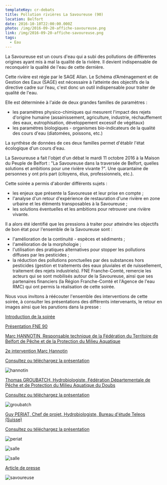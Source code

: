 ```yaml
---
templateKey: cr-debats
title: Pollution rivières La Savoureuse (90)
location: Belfort
date: 2016-10-10T22:00:00.000Z
photo: /img/2016-09-20-affiche-savoureuse.png
link: /img/2016-09-20-affiche-savoureuse.png
tags:
  - Eau
---
```

La Savoureuse est un cours d'eau qui a subi des pollutions de différentes origines ayant mis à mal la qualité de la rivière. Il devient indispensable de reconquérir la qualité de l'eau de cette dernière.

Cette rivière est régie par le SAGE Allan. Le Schéma d’Aménagement et de Gestion des Eaux (SAGE) est nécessaire à l’atteinte des objectifs de la directive cadre sur l’eau, c'est donc un outil indispensable pour traiter de qualité de l'eau.

Elle est déterminée à l'aide de deux grandes familles de paramètres :

* les paramètres physico-chimiques qui mesurent l'impact des rejets d'origine humaine (assainissement, agriculture, industrie, réchauffement des eaux, eutrophisation, développement excessif de végétaux)
* les paramètres biologiques - organismes bio-indicateurs de la qualité des cours d'eau (diatomées, poissons, etc.)

La synthèse de données de ces deux familles permet d'établir l'état écologique d'un cours d'eau.

La Savoureuse a fait l'objet d'un débat le mardi 11 octobre 2016 à la Maison du Peuple de Belfort : "La Savoureuse dans la traversée de Belfort, quelles solutions et ambitions pour une rivière vivante ?". Une quarantaine de personnes y ont pris part (citoyens, élus, professionnels, etc.).

Cette soirée a permis d'aborder différents sujets :

* les enjeux que présente la Savoureuse et leur prise en compte ;
* l'analyse d'un retour d'expérience de restauration d'une rivière en zone urbaine et les éléments transposables à la Savoureuse ;
* les solutions éventuelles et les ambitions pour retrouver une rivière vivante.

Il a alors été identifié que les pressions à traiter pour atteindre les objectifs de bon état pour l'ensemble de la Savoureuse sont :

* l'amélioration de la continuité - espèces et sédiments ;
* l'amélioration de la morphologie ;
* l'utilisation des pratiques alternatives pour stopper les pollutions diffuses par les pesticides ;
* la réduction des pollutions ponctuelles par des substances hors pesticides (gestion et traitements des eaux pluviales et de ruissellement, traitement des rejets industriels). FNE Franche-Comté, remercie les acteurs qui se sont mobilisés autour de la Savoureuse, ainsi que ses partenaires financiers (la Région Franche-Comté et l'Agence de l'eau RMC) qui ont permis la réalisation de cette soirée.

Nous vous invitons à réécouter l'ensemble des interventions de cette soirée, à consulter les présentations des différents intervenants, le retour en images ainsi que les parutions dans la presse :

[Introduction de la soirée](/img/intro2016savoureuse.mp3)

[Présentation FNE 90](/img/presentation-fne90.mp3)

[Marc HANNOTIN, Responsable technique de la Fédération du Territoire de Belfort de Pêche et de la Protection du Milieu Aquatique](/img/marc-hannotin.mp3)

[2e intervention Marc Hannotin](/img/marc-hannotin2.mp3)

[Consultez ou téléchargez la présentation](/img/presentation-fd90.pdf)

![hannotin](/img/p1060074.jpg?nf_resize=fit&w=400#center "hannotin")

[Thomas GROUBATCH, Hydrobiologiste, Fédération Départementale de Pêche et de Protection du Milieu Aquatique du Doubs](/img/thomas-groubatch.mp3)

[Consultez ou téléchargez la présentation](/img/presentation-fne-11102016_tg.pdf)

![groubatch](/img/p1060078.jpg?nf_resize=fit&w=400#img-center "groubatch")

[Guy PERIAT, Chef de projet, Hydrobiologiste, Bureau d'étude Teleos (Suisse)](/img/guy-perriat.mp3)

[Consultez ou téléchargez la présentation](/img/periatguyfne.pdf)

![periat](/img/p1060081.jpg?nf_resize=fit&w=400#img-center "periat")

![salle](/img/p1060072.jpg?nf_resize=fit&w=400#img-center "salle")

![salle](/img/p1060071.jpg?nf_resize=fit&w=400#img-center "salle")

[Article de presse](/img/10-savoureuse-.pdf)

![savoureuse](/img/article-savoureuse.png?nf_resize=fit&w=400#img-center "savoureuse")